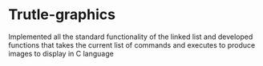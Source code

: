# Trutle-graphics

Implemented all the standard functionality of the linked list and developed functions that takes the current list of commands and executes to produce images to display in C language 
